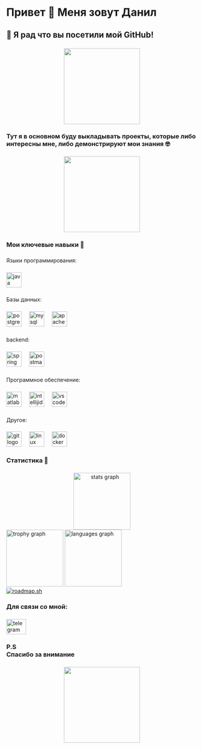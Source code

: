 <h1 align="left">Привет 👋 Меня зовут Данил</h1>

###

<h2 align="left">🤝 Я рад что вы посетили мой  GitHub!</h2>

###

<div align="center">
  <img height="200" src="https://sun9-61.userapi.com/impg/TLahCKtV4lQEr4LhhChL-UImpfB989uL6QejdQ/vFhkzXRea74.jpg?size=717x718&quality=95&sign=63addd2f91524336c1b8cfb9cd3a4df5&type=album"  />
</div>

###

<h3 align="left">Тут я в основном буду выкладывать проекты, которые либо интересны мне, либо демонстрируют мои знания 🤓</h3>

###

<div align="center">
  <img height="200" src="https://sun9-33.userapi.com/impg/eYdk4WfTPXU-5gDoNhPCcQO55uleLJy6-NbGDA/uU6ZQyTN_f8.jpg?size=2200x2200&quality=95&sign=6f570fc0946e74cdc7540df59885a5a8&type=album"  />
</div>

###

<h3 align="left">Мои ключевые навыки 🤒</h3>

###

<p align="left">Языки программирования:</p>

###

<div align="left">
  <img src="https://cdn.jsdelivr.net/gh/devicons/devicon/icons/java/java-original.svg" height="40" alt="java logo"  />
</div>

###

<p align="left">Базы данных:</p>

###

<div align="left">
  <img src="https://cdn.simpleicons.org/postgresql/4169E1" height="40" alt="postgresql logo"  />
  <img width="12" />
  <img src="https://cdn.jsdelivr.net/gh/devicons/devicon/icons/mysql/mysql-original.svg" height="40" alt="mysql logo"  />
  <img width="12" />
  <img src="https://cdn.simpleicons.org/apachecassandra/1287B1" height="40" alt="apachecassandra logo"  />
</div>

###

<p align="left">backend:</p>

###

<div align="left">
  <img src="https://cdn.jsdelivr.net/gh/devicons/devicon/icons/spring/spring-original.svg" height="40" alt="spring logo"  />
  <img width="12" />
  <img src="https://cdn.simpleicons.org/postman/FF6C37" height="40" alt="postman logo"  />
</div>

###

<p align="left">Программное обеспечение:</p>

###

<div align="left">
  <img src="https://cdn.jsdelivr.net/gh/devicons/devicon/icons/matlab/matlab-original.svg" height="40" alt="matlab logo"  />
  <img width="12" />
  <img src="https://skillicons.dev/icons?i=idea" height="40" alt="intellijidea logo"  />
  <img width="12" />
  <img src="https://cdn.jsdelivr.net/gh/devicons/devicon/icons/vscode/vscode-original.svg" height="40" alt="vscode logo"  />
</div>

###

<p align="left">Другое:</p>

###

<div align="left">
  <img src="https://cdn.jsdelivr.net/gh/devicons/devicon/icons/git/git-original.svg" height="40" alt="git logo"  />
  <img width="12" />
  <img src="https://cdn.jsdelivr.net/gh/devicons/devicon/icons/linux/linux-original.svg" height="40" alt="linux logo"  />
  <img width="12" />
  <img src="https://cdn.jsdelivr.net/gh/devicons/devicon/icons/docker/docker-original.svg" height="40" alt="docker logo"  />
</div>

###

<h3 align="left">Статистика 👾</h3>

###

<div align="center">
  <img src="https://github-readme-stats.vercel.app/api?username=signum-solis&hide_title=false&hide_rank=false&show_icons=true&include_all_commits=true&count_private=true&disable_animations=false&theme=dracula&locale=en&hide_border=false&order=1" height="150" alt="stats graph"  />
</div>
<div align = "left">
  <img src="https://github-profile-trophy.vercel.app?username=signum-solis&theme=dracula&column=-1&row=1&margin-w=8&margin-h=8&no-bg=false&no-frame=false&order=4" height="150" alt="trophy graph"  />
  <img src="https://github-readme-stats.vercel.app/api/top-langs?username=signum-solis&locale=en&hide_title=false&layout=compact&card_width=320&langs_count=5&theme=dracula&hide_border=false&order=2" height="150" alt="languages graph"  />
</div>
<div alignn = ""left>
  <a href="https://roadmap.sh"><img src="https://roadmap.sh/card/tall/6752e704ecc889bb0de89af8?variant=dark" alt="roadmap.sh"/></a>
</div>

###

<h3 align="left">Для связи со мной:</h3>

###

<div align="left">
  <a href="https://t.me/s0berry" target="_blank">
    <img src="https://raw.githubusercontent.com/maurodesouza/profile-readme-generator/master/src/assets/icons/social/telegram/default.svg" width="52" height="40" alt="telegram logo"  />
  </a>
</div>

###

<h3 align="left">P.S<br>Спасибо за внимание</h3>

###

<div align="center">
  <img height="200" src="https://sun9-73.userapi.com/impg/kIjfI1wY7PHRTPxMrOwTF5oh_EEwN9_16dNMLw/q4kLsdUmaQM.jpg?size=780x706&quality=95&sign=fac1752aacb282ebf51ef0f733b60827&type=album"  />
</div>

###
